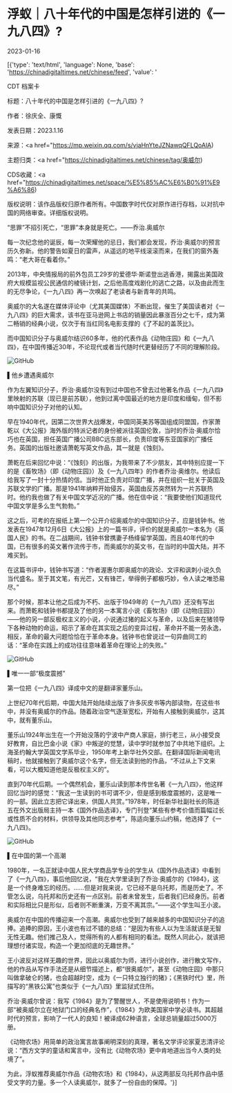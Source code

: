 # 浮蚁｜八十年代的中国是怎样引进的《一九八四》?

2023-01-16

[{'type': 'text/html', 'language': None, 'base': 'https://chinadigitaltimes.net/chinese/feed', 'value': '

CDT 档案卡

标题：八十年代的中国是怎样引进的《一九八四》?

作者：徐庆全、康慨

发表日期：2023.1.16

来源：<a href="https://mp.weixin.qq.com/s/vjaHnYteJZNawqQFLQoAlA)

主题归类：<a href="https://chinadigitaltimes.net/chinese/tag/奥威尔)

CDS收藏：<a href="https://chinadigitaltimes.net/space/%E5%85%AC%E6%B0%91%E9%A6%86)

版权说明：该作品版权归原作者所有。中国数字时代仅对原作进行存档，以对抗中国的网络审查。详细版权说明。





“思罪”不招引死亡，“思罪”本身就是死亡。——乔治.奥威尔

每一次纪念他的诞辰，每一次荣耀他的忌日，我们都会发现，乔治·奥威尔的预言历久弥新。他的警告如夏日的雷声，从遥远的地平线滚滚而来，在我们的窗外轰鸣：“老大哥在看着你。”

2013年，中央情报局的前外包员工29岁的爱德华·斯诺登出逃香港，揭露出美国政府大规模监视公民通信的棱镜计划，之后他高度戏剧化的逃亡之路，以及由此而生的无尽争论，《一九八四》再一次唤起了老读者与新青年的共鸣。

奥威尔的大名遂在媒体评论中（尤其美国媒体）不断出现，催生了美国读者对《一九八四》的巨大需求，该书在亚马逊网上书店的销量因此暴涨百分之七千，成为第二畅销的经典小说，仅次于有当红同名电影支撑的《了不起的盖茨比》。

而中国知识分子与奥威尔结识60多年，他的代表作品《动物庄园》和《一九八四》，在中国传播近30年，不论现代或者当代随时代更替经历了不同的理解阶段。

![GitHub](https://keep.cdt.media/assets/images/1/6/16c4d0f1/4af7eeb0.jpeg)

▌他乡遭遇奥威尔

作为左翼知识分子，乔治·奥威尔没有到过中国也不曾去过他著名作品《一九八四》里映射的苏联（现已是前苏联），他到过离中国最近的地方是印度和缅甸，但不影响中国知识分子对他的认知。

早在1940年代，因第二次世界大战爆发，中国同英美苏等国组成同盟国，作家萧乾以《大公报》海外版的特派记者的身份被派往英国伦敦，当时的乔治·奥威尔恰巧也在英国，担任英国广播公司BBC远东部长，负责印度等东亚国家的广播任务。英国的出版社邀请萧乾写英文作品，其一就是《蚀刻》。

萧乾在后来回忆中说：“《蚀刻》的出版，为我带来了不少朋友，其中特别应提一下的是《畜牧场》（即《动物庄园》）及《一九八四年》的作者乔治·奥维尔。他读后给我写了一封十分热情的信。当时他正负责对印度广播，并在组织一批关于英国及苏联文学的广播。那是1941年纳粹开始侵苏，英国由反苏突然转为一片苏联热时。他约我也做了有关中国文学近况的广播。他在信中说：“我要使他们知道现代中国文学是多么生气勃勃。”

这之后，可考的在报纸上第一个公开介绍奥威尔的中国知识分子，应是钱钟书。他发表在1947年12月6日《大公报》上的一篇书评，评价的就是奥威尔一本名为《英国人民》的书。在二战期间，钱钟书曾携妻子杨绛留学英国，而且40年代的中国，已有很多的英文著作流传于市，而奥威尔的英文书，在当时的中国大陆，并不难买到。

在这篇书评中，钱钟书写道：“作者渥惠尔即奥威尔的政论、文评和讽刺小说久负当代盛名。至于其文笔，有光芒，又有锋芒，举得例子都极巧妙，令人读之唯恐易尽。”

那个时候，那本让他之后成为不朽、出版于1949年的《一九八四》还没有写出来。而萧乾和钱钟书都提及了他的另一本寓言小说《畜牧场》（即《动物庄园》）——他的另一部反极权主义的小说，小说通过猪的起义与革命，以及后来在猪领导下各种动物的命运，昭示了革命在其实现之后的变异过程，革命并不能一劳永逸，相反，革命的最大问题恰恰在于革命本身。钱钟书也曾说过一句异曲同工的话：“革命在实践上的成功往往意味着革命在理论上的失败。”

![GitHub](https://keep.cdt.media/assets/images/1/6/16c4d0f1/8f63eb1a.jpeg)

▌唯一一部“极度震撼”

第一位把《一九八四》译成中文的是翻译家董乐山。

上世纪70年代后期，中国大陆开始陆续出版了许多灰皮书等内部读物，在这些书中，并没有奥威尔的作品。随着政治空气逐渐宽松，开始有人接触到奥威尔，这其中，就有董乐山。

董乐山1924年出生在一个开始没落的宁波中产商人家庭，排行老三，从小接受良好教育，自比巴金小说《家》中叛逆的觉慧，读中学时就参加了中共地下组织。上海圣约翰大学英国文学系毕业，1950年考上新华社外交部。在翻译国际新闻电讯稿时，他就接触到了奥威尔这个名字，但无法读到他的作品，“不过从上下文来看，可以大概知道他是反极权主义的”。

直到70年代后期。一个偶然机会，董乐山读到那本传世名著《一九八四》，他这样回忆当时的感觉：“我这一生读到的书可谓不少，但是感到极度震撼的，这是唯一的一部。因此立志把它译出来，供国人共赏。”1978年，时任新华社副社长的陈适五在外文出版局主持一本《国外作品选译》，专门刊登“某些有参考价值而篇幅过长或性质不合的材料，供领导及其他同志参考”，陈适向董乐山约稿，他选择了《一九八四》。

![GitHub](https://keep.cdt.media/assets/images/1/6/16c4d0f1/39f929f6.jpeg)

▌在中国的第一个高潮

1980年，一名正就读中国人民大学商品学专业的学生从《国外作品选译》中看到了《一九八四》，事后他回忆说，“我在大学里读到了乔治·奥威尔的《1984》，这是一个终身难忘的经历。……但是对我来说，它已经不是乌托邦，而是历史了。不管怎么说，乌托邦和历史还有一点区别。前者未曾发生，后者我们已经身历。前者和实际相比只是形似，后者则不断重演，万变不离其宗。”——这个学生叫王小波。

奥威尔在中国的传播迎来一个高潮。奥威尔也受到了越来越多的中国知识分子的追捧。追捧的原因，王小波也有过不错的总结：“是因为有些人以为生活就该是无智无性无趣。他们推己及人，觉得所有的人都有相同的看法。既然人同此心，就该把理想付诸实现，构造一个更加彻底的无趣世界。”

王小波反对这样无趣的世界，因此以奥威尔为师，进行小说创作，进行散文写作，他的作品从写作手法还是从细节描述上，都“很奥威尔”，甚至《动物庄园》中那只叫做拿破仑的猪，也会超越时空，成为《一只特立独行的猪》；《黑铁时代》里，所描写的“黑铁公寓”也类似于《一九八四》里监狱式住所。

乔治·奥威尔曾说：我写《1984》是为了警醒世人，不是使用说明书！作为一部“被奥威尔立在地狱门口的经典名作”，《1984》为欧美国家中学必读书。其超越时代的预言，影响了一代人的良知！被译成62种语言，全球总销量超过5000万册。

《动物农场》用简单的政治寓言故事阐明深刻的真理，著名文学评论家夏志清评论说：“西方文学的童话和寓言中，没有比《动物农场》更中肯地道出当今人类的处境了”。

为此，浮蚁推荐奥威尔作品《动物农场》和《1984》，从这两部反乌托邦作品中感受文字的力量。多一个人读奥威尔，就多了一份自由的保障。'}]